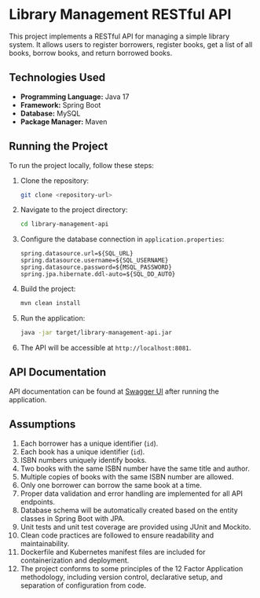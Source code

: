 # Library Management RESTful API

This project implements a RESTful API for managing a simple library system. It allows users to register borrowers, register books, get a list of all books, borrow books, and return borrowed books.

## Technologies Used

- **Programming Language:** Java 17
- **Framework:** Spring Boot
- **Database:** MySQL
- **Package Manager:** Maven

## Running the Project

To run the project locally, follow these steps:

1. Clone the repository:

    ```bash
    git clone <repository-url>
    ```

2. Navigate to the project directory:

    ```bash
    cd library-management-api
    ```

3. Configure the database connection in `application.properties`:

    ```properties
    spring.datasource.url=${SQL_URL}
    spring.datasource.username=${SQL_USERNAME}
    spring.datasource.password=${MSQL_PASSWORD}
    spring.jpa.hibernate.ddl-auto=${SQL_DD_AUTO}
    ```

4. Build the project:

    ```bash
    mvn clean install
    ```

5. Run the application:

    ```bash
    java -jar target/library-management-api.jar
    ```

6. The API will be accessible at `http://localhost:8081`.

## API Documentation

API documentation can be found at [Swagger UI](http://localhost:8081/swagger-ui.html) after running the application.

## Assumptions

1. Each borrower has a unique identifier (`id`).
2. Each book has a unique identifier (`id`).
3. ISBN numbers uniquely identify books.
4. Two books with the same ISBN number have the same title and author.
5. Multiple copies of books with the same ISBN number are allowed.
6. Only one borrower can borrow the same book at a time.
7. Proper data validation and error handling are implemented for all API endpoints.
8. Database schema will be automatically created based on the entity classes in Spring Boot with JPA.
9. Unit tests and unit test coverage are provided using JUnit and Mockito.
10. Clean code practices are followed to ensure readability and maintainability.
11. Dockerfile and Kubernetes manifest files are included for containerization and deployment.
12. The project conforms to some principles of the 12 Factor Application methodology, including version control, declarative setup, and separation of configuration from code.
